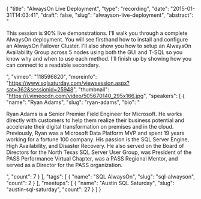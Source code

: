 {
  "title": "AlwaysOn Live Deployment",
  "type": "recording",
  "date": "2015-01-31T14:03:41",
  "draft": false,
  "slug": "alwayson-live-deployment",
  "abstract": "<p>This session is 90% live demonstrations. I'll walk you through a complete AlwaysOn deployment. You will see firsthand how to install and configure an AlwaysOn Failover Cluster. I'll also show you how to setup an AlwaysOn Availability Group across 5 nodes using both the GUI and T-SQL so you know why and when to use each method. I'll finish up by showing how you can connect to a readable secondary.</p>",
  "vimeo": "118596820",
  "moreinfo": "https://www.sqlsaturday.com/viewsession.aspx?sat=362&sessionid=25948",
  "thumbnail": "https://i.vimeocdn.com/video/505670140_295x166.jpg",
  "speakers": [
    {
      "name": "Ryan Adams",
      "slug": "ryan-adams",
      "bio": "<p>Ryan Adams is a Senior Premier Field Engineer for Microsoft.  He works directly with customers to help them realize their business potential and accelerate their digital transformation on premises and in the cloud. Previously, Ryan was a Microsoft Data Platform MVP and spent 19 years working for a fortune 100 company.  His passion is the SQL Server Engine, High Availability, and Disaster Recovery. He also served on the Board of Directors for the North Texas SQL Server User Group, was President of the PASS Performance Virtual Chapter, was a PASS Regional Mentor, and served as a Director for the PASS organization.</p>",
      "count": 7
    }
  ],
  "tags": [
    {
      "name": "SQL AlwaysOn",
      "slug": "sql-alwayson",
      "count": 2
    }
  ],
  "meetups": [
    {
      "name": "Austin SQL Saturday",
      "slug": "austin-sql-saturday",
      "count": 27
    }
  ]
}